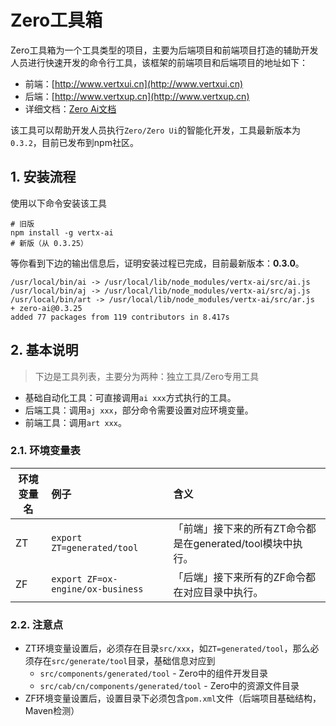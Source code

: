 # Zero工具箱

Zero工具箱为一个工具类型的项目，主要为后端项目和前端项目打造的辅助开发人员进行快速开发的命令行工具，该框架的前端项目和后端项目的地址如下：

* 前端：[http://www.vertxui.cn](http://www.vertxui.cn)
* 后端：[http://www.vertxup.cn](http://www.vertxup.cn)
* 详细文档：[Zero Ai文档](http://www.vertxai.cn/document/doc-web/index.html)

该工具可以帮助开发人员执行`Zero/Zero Ui`的智能化开发，工具最新版本为`0.3.2`，目前已发布到npm社区。

## 1. 安装流程

使用以下命令安装该工具

```
# 旧版
npm install -g vertx-ai
# 新版（从 0.3.25）
```

等你看到下边的输出信息后，证明安装过程已完成，目前最新版本：**0.3.0**。

```
/usr/local/bin/ai -> /usr/local/lib/node_modules/vertx-ai/src/ai.js
/usr/local/bin/aj -> /usr/local/lib/node_modules/vertx-ai/src/aj.js
/usr/local/bin/art -> /usr/local/lib/node_modules/vertx-ai/src/ar.js
+ zero-ai@0.3.25
added 77 packages from 119 contributors in 8.417s
```

## 2. 基本说明

> 下边是工具列表，主要分为两种：独立工具/Zero专用工具

* 基础自动化工具：可直接调用`ai xxx`方式执行的工具。
* 后端工具：调用`aj xxx`，部分命令需要设置对应环境变量。
* 前端工具：调用`art xxx`。

### 2.1. 环境变量表

| 环境变量名 | 例子                                | 含义                                    |
|-------|:----------------------------------|:--------------------------------------|
| ZT    | `export ZT=generated/tool`        | 「前端」接下来的所有ZT命令都是在generated/tool模块中执行。 |
| ZF    | `export ZF=ox-engine/ox-business` | 「后端」接下来所有的ZF命令都在对应目录中执行。              |

### 2.2. 注意点

* ZT环境变量设置后，必须存在目录`src/xxx`，如`ZT=generated/tool`，那么必须存在`src/generate/tool`目录，基础信息对应到
    * `src/components/generated/tool` - Zero中的组件开发目录
    * `src/cab/cn/components/generated/tool` - Zero中的资源文件目录
* ZF环境变量设置后，设置目录下必须包含`pom.xml`文件（后端项目基础结构，Maven检测）







